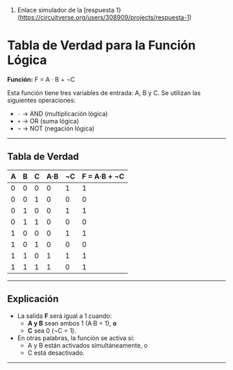 1. Enlace simulador de la [respuesta 1}(https://circuitverse.org/users/308909/projects/respuesta-1)

# Tabla de Verdad para la Función Lógica
**Función:** F = A · B + ¬C

Esta función tiene tres variables de entrada: A, B y C. Se utilizan las siguientes operaciones:
- `·` → AND (multiplicación lógica)
- `+` → OR (suma lógica)
- `¬` → NOT (negación lógica)

---

## Tabla de Verdad

| A | B | C | A·B | ¬C | F = A·B + ¬C |
|---|---|---|-----|----|--------------|
| 0 | 0 | 0 |  0  | 1  |      1       |
| 0 | 0 | 1 |  0  | 0  |      0       |
| 0 | 1 | 0 |  0  | 1  |      1       |
| 0 | 1 | 1 |  0  | 0  |      0       |
| 1 | 0 | 0 |  0  | 1  |      1       |
| 1 | 0 | 1 |  0  | 0  |      0       |
| 1 | 1 | 0 |  1  | 1  |      1       |
| 1 | 1 | 1 |  1  | 0  |      1       |

---

## Explicación
- La salida **F** será igual a 1 cuando:
  - **A y B** sean ambos 1 (A·B = 1), **o**
  - **C** sea 0 (¬C = 1).
- En otras palabras, la función se activa si:
  - A y B están activados simultáneamente, o
  - C está desactivado.

---

